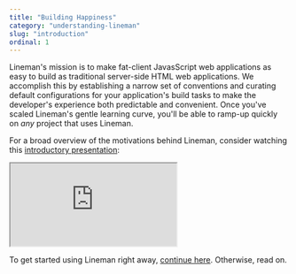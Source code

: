```yaml
---
title: "Building Happiness"
category: "understanding-lineman"
slug: "introduction"
ordinal: 1
---
```


Lineman's mission is to make fat-client JavasScript web applications as easy to build as traditional server-side HTML web applications.
We accomplish this by establishing a narrow set of conventions and curating default configurations for your application's build tasks to make the developer's experience both predictable and convenient. Once you've scaled Lineman's gentle learning curve, you'll be able to ramp-up quickly on *any* project that uses Lineman.

For a broad overview of the motivations behind Lineman, consider watching this [introductory presentation](http://blog.testdouble.com/posts/2013-11-12-1st-class-web-development-with-lineman.html):

<div class="embed-container">
  <iframe class="u-video" src="http://www.youtube.com/embed/KERJkJNV5nI" allowfullscreen="allowfullscreen"></iframe>
</div>

To get started using Lineman right away, [continue here](#getting-started). Otherwise, read on.
